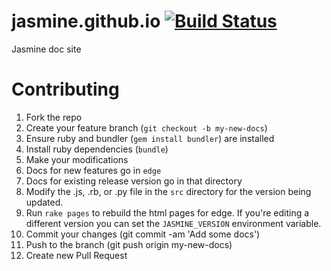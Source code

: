 jasmine.github.io [![Build Status](https://travis-ci.org/jasmine/jasmine.github.io.png?branch=master)](https://travis-ci.org/jasmine/jasmine.github.io)
=================

Jasmine doc site

Contributing
=================

1. Fork the repo
1. Create your feature branch (`git checkout -b my-new-docs`)
1. Ensure ruby and bundler (`gem install bundler`) are installed
1. Install ruby dependencies (`bundle`)
1. Make your modifications
 1. Docs for new features go in `edge`
 1. Docs for existing release version go in that directory
 1. Modify the .js, .rb, or .py file in the `src` directory for the version being updated.
 1. Run `rake pages` to rebuild the html pages for edge. If you're editing a different version you can set the `JASMINE_VERSION` environment variable.
1. Commit your changes (git commit -am 'Add some docs')
1. Push to the branch (git push origin my-new-docs)
1. Create new Pull Request
